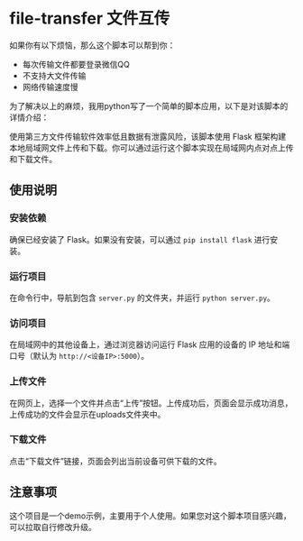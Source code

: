 # file-transfer 文件互传

如果你有以下烦恼，那么这个脚本可以帮到你：
- 每次传输文件都要登录微信QQ
- 不支持大文件传输
- 网络传输速度慢

为了解决以上的麻烦，我用python写了一个简单的脚本应用，以下是对该脚本的详情介绍：

使用第三方文件传输软件效率低且数据有泄露风险，该脚本使用 Flask 框架构建本地局域网文件上传和下载。你可以通过运行这个脚本实现在局域网内点对点上传和下载文件。

## 使用说明

### 安装依赖
确保已经安装了 Flask。如果没有安装，可以通过 `pip install flask` 进行安装。

### 运行项目
在命令行中，导航到包含 `server.py` 的文件夹，并运行 `python server.py`。

### 访问项目
在局域网中的其他设备上，通过浏览器访问运行 Flask 应用的设备的 IP 地址和端口号（默认为 `http://<设备IP>:5000`）。

### 上传文件
在网页上，选择一个文件并点击“上传”按钮。上传成功后，页面会显示成功消息，上传成功的文件会显示在uploads文件夹中。

### 下载文件
点击“下载文件”链接，页面会列出当前设备可供下载的文件。

## 注意事项
这个项目是一个demo示例，主要用于个人使用。如果您对这个脚本项目感兴趣，可以拉取自行修改升级。